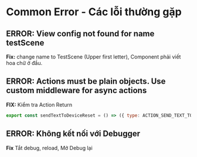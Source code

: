 # Common Error - Các lỗi thường gặp

## ERROR: View config not found for name testScene

**Fix:**
change name to TestScene (Upper first letter), Component phải viết hoa chữ ở đầu.

## ERROR: Actions must be plain objects. Use custom middleware for async actions

**FIX:**
Kiểm tra Action Return

```js
export const sendTextToDeviceReset = () => ({ type: ACTION_SEND_TEXT_TO_DEVICE_RESET })
```

## ERROR: Không kết nối với Debugger

**Fix**
Tắt debug, reload, Mở Debug lại